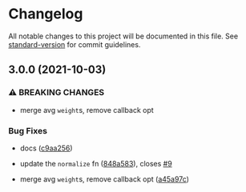 # Changelog

All notable changes to this project will be documented in this file. See [standard-version](https://github.com/conventional-changelog/standard-version) for commit guidelines.

## 3.0.0 (2021-10-03)


### ⚠ BREAKING CHANGES

* merge avg `weight`s, remove callback opt

### Bug Fixes

* docs ([c9aa256](https://github.com/gorango/lexrank.js/commit/c9aa256928f2e240163d951a030bc4db3fb5650c))
* update the `normalize` fn ([848a583](https://github.com/gorango/lexrank.js/commit/848a58388b11d6614d76cc5c6d62a33f66e73dfb)), closes [#9](https://github.com/gorango/lexrank.js/issues/9)


* merge avg `weight`s, remove callback opt ([a45a97c](https://github.com/gorango/lexrank.js/commit/a45a97c1aa54e1b1d9b47c41bdb0d6074d8c349a))
